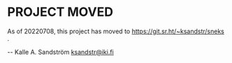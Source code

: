 PROJECT MOVED
=============

As of 20220708, this project has moved to https://git.sr.ht/~ksandstr/sneks .

  -- Kalle A. Sandström <ksandstr@iki.fi>
